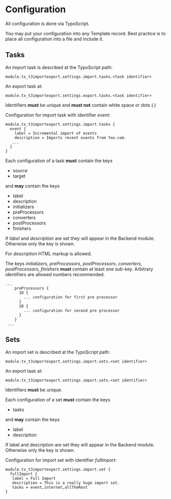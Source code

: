 Configuration
=============

All configuration is done via TypoScript. 

You may put your configuration into any Template record. Best practice is to place all configuration into a file and include it.

## Tasks
An import task is described at the TypoScript path:

```
module.tx_t3importexport.settings.import.tasks.<task identifier>
```

An export task at:
```
module.tx_t3importexport.settings.export.tasks.<task identifier>
```
Identifiers **must** be unique and **must not** contain white space or dots (.)

Configuration for import task with identifier *event*:

```
module.tx_t3importexport.settings.import.tasks {
  event {
    label = Incremental import of events
    description = Imports recent events from foo.com.
   ...
  }
}
```

Each configuration of a task **must** contain the keys
 * source 
 * target
 
 and **may** contain the keys
 
 * label
 * description
 * initializers
 * preProcessors
 * converters
 * postProcessors
 * finishers
 
 If *label* and *description* are set they will appear in the Backend module. Otherwise only the key is shown.
 
 For *description* HTML markup is allowed.
 
 The keys *initializers*, *preProcessors*, *postProcessors*, *converters*, *postProcessors*, *finishers* **must** contain at least one
 sub-key. Arbitrary identifiers are allowed numbers recommended.
 
 ```
 ...
     preProcessors {
       10 {
         ... configuration for first pre processor
       }
       20 {
         ... configuration for second pre processor
       }
     }
  ...   
 ```
  
 ## Sets
 An import set is described at the TypoScript path:
 
 ```
 module.tx_t3importexport.settings.import.sets.<set identifier>
 ```
 
 An export task at:
 ```
 module.tx_t3importexport.settings.import.sets.<set identifier>
 ```
Identifiers **must** be unique.

Each configuration of a set **must** contain the keys
 * tasks
 
 and **may** contain the keys

 * label
 * description
 
 If label and description are set they will appear in the Backend module. Otherwise only the key is shown.
 
Configuration for import set with identifier *fullImport*:

```
module.tx_t3importexport.settings.import.set {
  fullImport {
   label = Full Import
   description = This is a really huge import set.
   tasks = event,internet,allTheRest
}
```
